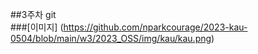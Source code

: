 ##3주차 git   
###[이미지]   (https://github.com/nparkcourage/2023-kau-0504/blob/main/w3/2023_OSS/img/kau/kau.png)



